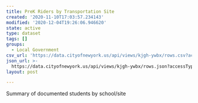 ```yaml
---
title: PreK Riders by Transportation Site
created: '2020-11-10T17:03:57.234143'
modified: '2020-12-04T19:26:06.946620'
state: active
type: dataset
tags: []
groups:
  - Local Government
csv_url: 'https://data.cityofnewyork.us/api/views/kjgh-ywbx/rows.csv?accessType=DOWNLOAD'
json_url: >-
  https://data.cityofnewyork.us/api/views/kjgh-ywbx/rows.json?accessType=DOWNLOAD
layout: post

---
```

Summary of documented students by school/site
